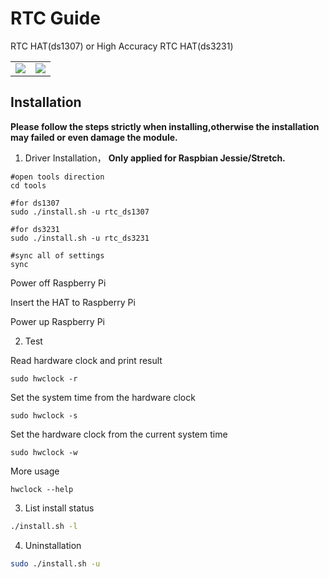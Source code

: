 # RTC Guide
RTC HAT(ds1307) or High Accuracy RTC HAT(ds3231)

<table>
<tr>
<td>
<a><img src=https://www.seeedstudio.com/media/catalog/product/cache/ef3164306500b1080e8560b2e8b5cc0f/h/t/httpsstatics3.seeedstudio.comseeedfile2018-11bazaar988493_perspective.jpg></a>
</td>
<td>
<a><img src=https://www.seeedstudio.com/media/catalog/product/cache/ef3164306500b1080e8560b2e8b5cc0f/h/t/httpsstatics3.seeedstudio.comseeedfile2018-11bazaar988498_perspective.jpg></a>
</td>
</tr>
</table>


## Installation
**Please follow the steps strictly when installing,otherwise the installation may failed or even damage the module.**

1. Driver Installation，  **Only applied for Raspbian Jessie/Stretch.**
```
#open tools direction
cd tools

#for ds1307
sudo ./install.sh -u rtc_ds1307

#for ds3231
sudo ./install.sh -u rtc_ds3231

#sync all of settings
sync
```
Power off Raspberry Pi

Insert the HAT to Raspberry Pi

Power up Raspberry Pi

2. Test

Read hardware clock and print result

    sudo hwclock -r

Set the system time from the hardware clock

    sudo hwclock -s

Set the hardware clock from the current system time

    sudo hwclock -w

More usage

    hwclock --help

3. List install status
```sh
./install.sh -l
```
4. Uninstallation
```bash
sudo ./install.sh -u
```
